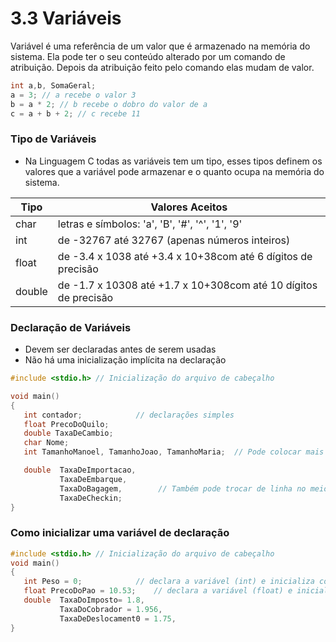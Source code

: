 # 3.3 Variáveis

Variável é uma referência de um valor que é armazenado na memória do sistema.
Ela pode ter o seu conteúdo alterado por um comando de atribuição.
Depois da atribuição feito pelo comando elas mudam de valor.

```c
int a,b, SomaGeral;
a = 3; // a recebe o valor 3
b = a * 2; // b recebe o dobro do valor de a 
c = a + b + 2; // c recebe 11
```

### Tipo de Variáveis

- Na Linguagem C todas as variáveis tem um tipo, esses tipos definem os valores que a variável pode armazenar e o quanto ocupa na memória do sistema.

| Tipo| Valores Aceitos |
| --- | --- |
| char   | letras e símbolos: 'a', 'B', '#', '^', '1', '9'|
| int | de -32767 até 32767 (apenas números inteiros) |
| float | 	de -3.4 x 1038 até +3.4 x 10+38com até 6 dígitos de precisão |
| double | de -1.7 x 10308 até +1.7 x 10+308com até 10 dígitos de precisão


### Declaração de Variáveis

- Devem ser declaradas antes de serem usadas
- Não há uma inicialização implícita na declaração

```c
#include <stdio.h> // Inicialização do arquivo de cabeçalho 

void main()
{ 
   int contador;            // declarações simples
   float PrecoDoQuilo;
   double TaxaDeCambio;
   char Nome;
   int TamanhoManoel, TamanhoJoao, TamanhoMaria;  // Pode colocar mais de uma variável na mesma linha 

   double  TaxaDeImportacao,
           TaxaDeEmbarque,
           TaxaDoBagagem,        // Também pode trocar de linha no meio
           TaxaDeCheckin;
}    
```
### Como inicializar uma variável de declaração

```c
#include <stdio.h> // Inicialização do arquivo de cabeçalho 
void main()
{ 
   int Peso = 0;            // declara a variável (int) e inicializa com Zero
   float PrecoDoPao = 10.53;    // declara a variável (float) e inicializa com 10.53
   double  TaxaDoImposto= 1.8,
           TaxaDoCobrador = 1.956,
           TaxaDeDeslocament0 = 1.75,              
}
```